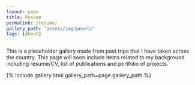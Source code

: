 ```yaml
---
layout: page
title: Resume
permalink: /resume/
gallery_path: "assets/img/pexels"
tags: [About]
---
```


This is a placeholder gallery made from past trips that I have taken across the country.  This page will soon include items related to my background including resume/CV, list of publications and portfolio of projects.


{% include gallery.html gallery_path=page.gallery_path %}
